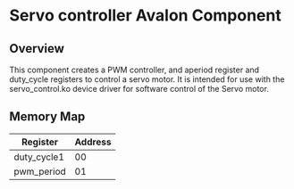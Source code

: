 # Servo controller Avalon Component

## Overview
This component creates a PWM controller, and aperiod register and duty_cycle registers to control a servo motor. It is intended for use with the servo_control.ko device driver for software control of the Servo motor.

## Memory Map
|Register|Address|
|--------|-------|
| duty_cycle1| 00|
| pwm_period| 01|
